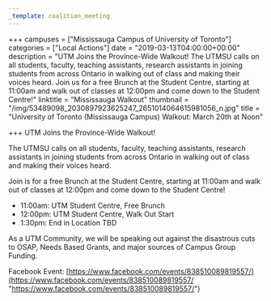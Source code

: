 ```yaml
---
_template: coalition_meeting
---
```



+++
campuses = ["Mississauga Campus of University of Toronto"]
categories = ["Local Actions"]
date = "2019-03-13T04:00:00+00:00"
description = "UTM Joins the Province-Wide Walkout! The UTMSU calls on all students, faculty, teaching assistants, research assistants in joining students from across Ontario in walking out of class and making their voices heard. Join us for a free Brunch at the Student Centre, starting at 11:00am and walk out of classes at 12:00pm and come down to the Student Centre!"
linktitle = "Mississauga Walkout"
thumbnail = "/img/53489098_2030897923625247_2651014064615981056_n.jpg"
title = "University of Toronto (Mississauga Campus) Walkout: March 20th at Noon"

+++
UTM Joins the Province-Wide Walkout!

The UTMSU calls on all students, faculty, teaching assistants, research assistants in joining students from across Ontario in walking out of class and making their voices heard.

Join is for a free Brunch at the Student Centre, starting at 11:00am and walk out of classes at 12:00pm and come down to the Student Centre!

- 11:00am: UTM Student Centre, Free Brunch
- 12:00pm: UTM Student Centre, Walk Out Start
- 1:30pm: End in Location TBD

As a UTM Community, we will be speaking out against the disastrous cuts to OSAP, Needs Based Grants, and major sources of Campus Group Funding.

Facebook Event: [https://www.facebook.com/events/838510089819557/](https://www.facebook.com/events/838510089819557/ "https://www.facebook.com/events/838510089819557/")
